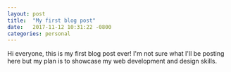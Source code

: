 ```yaml
---
layout: post
title:  "My first blog post"
date:   2017-11-12 10:31:22 -0800
categories: personal
---
```


Hi everyone, this is my first blog post ever! I'm not sure what I'll be posting here but my plan is to showcase my web development and design skills.
